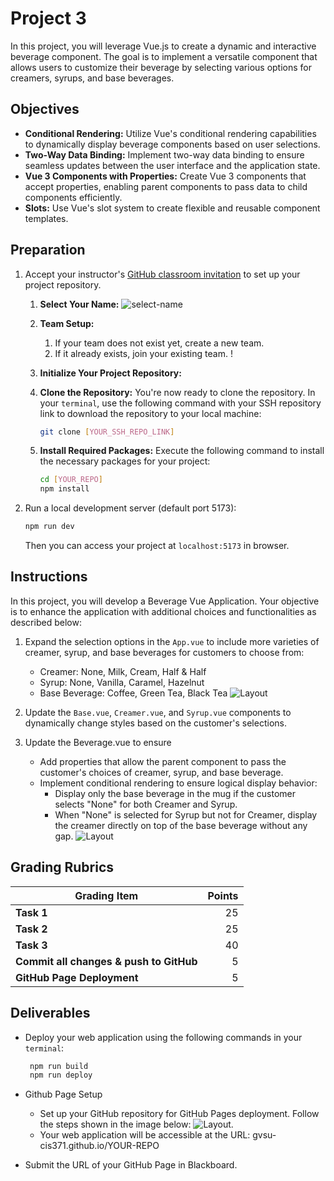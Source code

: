 # Project 3

In this project, you will leverage Vue.js to create a dynamic and interactive beverage component. The goal is to implement a versatile component that allows users to customize their beverage by selecting various options for creamers, syrups, and base beverages.

## Objectives

- **Conditional Rendering:** Utilize Vue's conditional rendering capabilities to dynamically display beverage components based on user selections.
- **Two-Way Data Binding:** Implement two-way data binding to ensure seamless updates between the user interface and the application state.
- **Vue 3 Components with Properties:** Create Vue 3 components that accept properties, enabling parent components to pass data to child components efficiently.
- **Slots:** Use Vue's slot system to create flexible and reusable component templates.

## Preparation

1. Accept your instructor's [GitHub classroom invitation](https://classroom.github.com/a/LBCrcpys) to set up your project repository.

   1. **Select Your Name:** ![select-name](../assets/img/project1-selectname.jpg)
   2. **Team Setup:**
      1. If your team does not exist yet, create a new team.
      2. If it already exists, join your existing team. !
   3. **Initialize Your Project Repository:**
   4. **Clone the Repository:** You're now ready to clone the repository. In your `terminal`, use the following command with your SSH repository link to download the repository to your local machine:

      ```bash
      git clone [YOUR_SSH_REPO_LINK]
      ```

   5. **Install Required Packages:** Execute the following command to install the necessary packages for your project:

      ```bash
      cd [YOUR_REPO]
      npm install
      ```

2. Run a local development server (default port 5173):

   ```bash
   npm run dev
   ```

   Then you can access your project at `localhost:5173` in browser.

## Instructions

In this project, you will develop a Beverage Vue Application. Your objective is to enhance the application with additional choices and functionalities as described below:

1. Expand the selection options in the `App.vue` to include more varieties of creamer, syrup, and base beverages for customers to choose from:

   - Creamer: None, Milk, Cream, Half & Half
   - Syrup: None, Vanilla, Caramel, Hazelnut
   - Base Beverage: Coffee, Green Tea, Black Tea ![Layout](../assets/img/project3-beverage1.jpg)

2. Update the `Base.vue`, `Creamer.vue`, and `Syrup.vue` components to dynamically change styles based on the customer's selections.
3. Update the Beverage.vue to ensure

   - Add properties that allow the parent component to pass the customer's choices of creamer, syrup, and base beverage.
   - Implement conditional rendering to ensure logical display behavior:
     - Display only the base beverage in the mug if the customer selects "None" for both Creamer and Syrup.
     - When "None" is selected for Syrup but not for Creamer, display the creamer directly on top of the base beverage without any gap. ![Layout](../assets/img/project3-beverage2.jpg)

## Grading Rubrics

| Grading Item                            | Points |
| --------------------------------------- | -----: |
| **Task 1**                              |     25 |
| **Task 2**                              |     25 |
| **Task 3**                              |     40 |
| **Commit all changes & push to GitHub** |      5 |
| **GitHub Page Deployment**              |      5 |

## Deliverables

- Deploy your web application using the following commands in your `terminal`:

  ```bash
   npm run build
   npm run deploy
  ```

- Github Page Setup

  - Set up your GitHub repository for GitHub Pages deployment. Follow the steps shown in the image below: ![Layout](../assets/img/project1-githubpage.jpg).
  - Your web application will be accessible at the URL: gvsu-cis371.github.io/YOUR-REPO

- Submit the URL of your GitHub Page in Blackboard.
